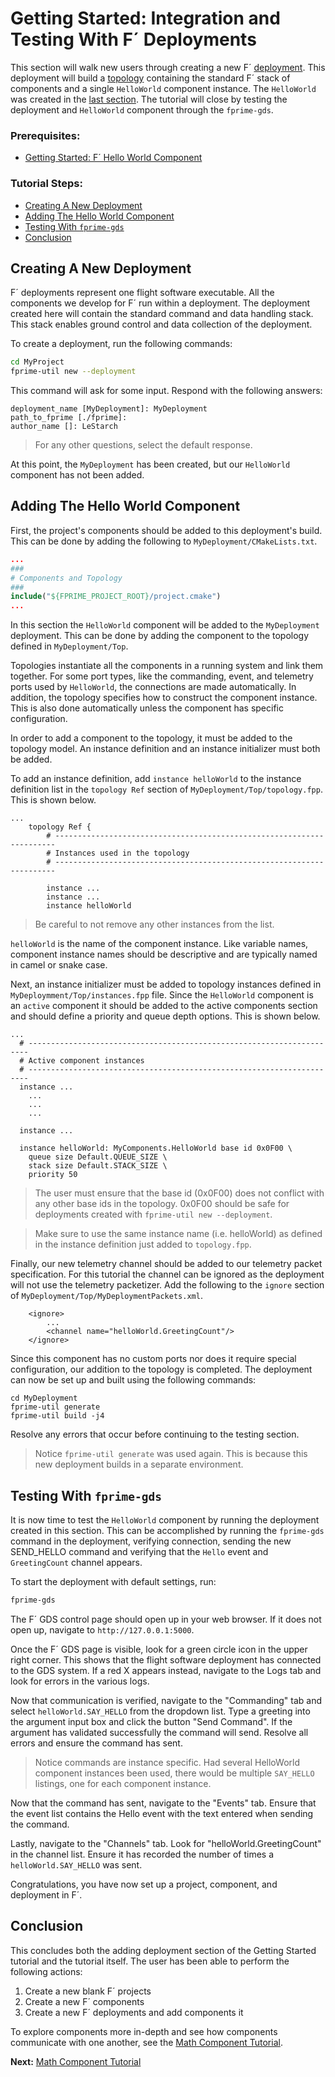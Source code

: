 # Getting Started: Integration and Testing With F´ Deployments

This section will walk new users through creating a new F´ [deployment](./Tutorial.md#deployment). This deployment will
build a [topology](./Tutorial.md#topology) containing the standard F´ stack of components and a single `HelloWorld`
component instance. The `HelloWorld` was created  in the [last section](./HelloWorld.md). The tutorial will close by
testing the deployment and `HelloWorld` component through the `fprime-gds`.

### Prerequisites:
- [Getting Started: F´ Hello World Component](./HelloWorld.md)

### Tutorial Steps:
- [Creating A New Deployment](#creating-a-new-deployment)
- [Adding The Hello World Component](#adding-the-hello-world-component)
- [Testing With `fprime-gds`](#testing-with-fprime-gds)
- [Conclusion](#conclusion)

## Creating A New Deployment

F´ deployments represent one flight software executable. All the components we develop for F´ run within a deployment.
The deployment created here will contain the standard command and data handling stack. This stack enables
ground control and data collection of the deployment.

To create a deployment, run the following commands:
```bash
cd MyProject
fprime-util new --deployment
```
This command will ask for some input. Respond with the following answers:

```
deployment_name [MyDeployment]: MyDeployment
path_to_fprime [./fprime]: 
author_name []: LeStarch
```

> For any other questions, select the default response.

At this point, the `MyDeployment` has been created, but our `HelloWorld` component has not been added.

## Adding The Hello World Component

First, the project's components should be added to this deployment's build. This can be done by adding the following
to `MyDeployment/CMakeLists.txt`.

```cmake
...
###
# Components and Topology
###
include("${FPRIME_PROJECT_ROOT}/project.cmake")
...
```

In this section the `HelloWorld` component will be added to the `MyDeployment` deployment. This can be done by adding
the component to the topology defined in `MyDeployment/Top`. 

Topologies instantiate all the components in a running system and link them together. For some port types, like the
commanding, event, and telemetry ports used by `HelloWorld`, the connections are made automatically. In addition, the
topology specifies how to construct the component instance. This is also done automatically unless the component has
specific configuration.

In order to add a component to the topology, it must be added to the topology model. An instance definition and an
instance initializer must both be added.

To add an instance definition, add `instance helloWorld` to the instance definition list in the `topology Ref` section
of `MyDeployment/Top/topology.fpp`. This is shown below.

```
...
    topology Ref {
        # ----------------------------------------------------------------------
        # Instances used in the topology
        # ----------------------------------------------------------------------
        
        instance ...
        instance ...
        instance helloWorld
```
> Be careful to not remove any other instances from the list.

`helloWorld` is the name of the component instance. Like variable names, component instance names should be descriptive
and are typically named in camel or snake case.

Next, an instance initializer must be added to topology instances defined in `MyDeploymment/Top/instances.fpp` file.
Since the `HelloWorld` component is an `active` component it should be added to the active components section and should
define a priority and queue depth options.  This is shown below.

```
...
  # ----------------------------------------------------------------------
  # Active component instances
  # ----------------------------------------------------------------------
  instance ...
    ...
    ...
    ...
    
  instance ...
  
  instance helloWorld: MyComponents.HelloWorld base id 0x0F00 \
    queue size Default.QUEUE_SIZE \
    stack size Default.STACK_SIZE \
    priority 50
```
> The user must ensure that the base id (0x0F00) does not conflict with any other base ids in the topology. 0x0F00
> should be safe for deployments created with `fprime-util new --deployment`.

> Make sure to use the same instance name (i.e. helloWorld) as defined in the instance definition just added to
> `topology.fpp`.

Finally, our new telemetry channel should be added to our telemetry packet specification. For this tutorial the
channel can be ignored as the deployment will not use the telemetry packetizer. Add the following to the `ignore`
section of `MyDeployment/Top/MyDeploymentPackets.xml`.

```
    <ignore>
        ...
        <channel name="helloWorld.GreetingCount"/>
    </ignore>
```

Since this component has no custom ports nor does it require special configuration, our addition to the topology is
completed. The deployment can now be set up and built using the following commands:

```
cd MyDeployment
fprime-util generate
fprime-util build -j4
```
Resolve any errors that occur before continuing to the testing section.

> Notice `fprime-util generate` was used again. This is because this new deployment builds in a separate environment.

## Testing With `fprime-gds`

It is now time to test the `HelloWorld` component by running the deployment created in this section. This can be
accomplished by running the `fprime-gds` command in the deployment, verifying connection, sending the new SEND_HELLO
command and verifying that the `Hello` event and `GreetingCount` channel appears.

To start the deployment with default settings, run:
```bash
fprime-gds
```

The F´ GDS control page should open up in your web browser. If it does not open up, navigate to `http://127.0.0.1:5000`.

Once the F´ GDS page is visible, look for a green circle icon in the upper right corner. This shows that the flight
software deployment has connected to the GDS system. If a red X appears instead, navigate to the Logs tab and look for
errors in the various logs.

Now that communication is verified, navigate to the "Commanding" tab and select `helloWorld.SAY_HELLO` from the
dropdown list. Type a greeting into the argument input box and click the button "Send Command". If the argument has
validated successfully the command will send. Resolve all errors and ensure the command has sent.

> Notice commands are instance specific. Had several HelloWorld component instances been used, there would be multiple
> `SAY_HELLO` listings, one for each component instance.

Now that the command has sent, navigate to the "Events" tab. Ensure that the event list contains the Hello event with
the text entered when sending the command.

Lastly, navigate to the "Channels" tab. Look for "helloWorld.GreetingCount" in the channel list. Ensure it has recorded
the number of times a `helloWorld.SAY_HELLO` was sent.

Congratulations, you have now set up a project, component, and deployment in F´.

## Conclusion

This concludes both the adding deployment section of the Getting Started tutorial and the tutorial itself. The user has
been able to perform the following actions:

1. Create a new blank F´ projects
2. Create a new F´ components
3. Create a new F´ deployments and add components it

To explore components more in-depth and see how components communicate with one another, see the
[Math Component Tutorial](../MathComponent/Tutorial.md).

**Next:** [Math Component Tutorial](.../fprime-tutorial-math-component)

